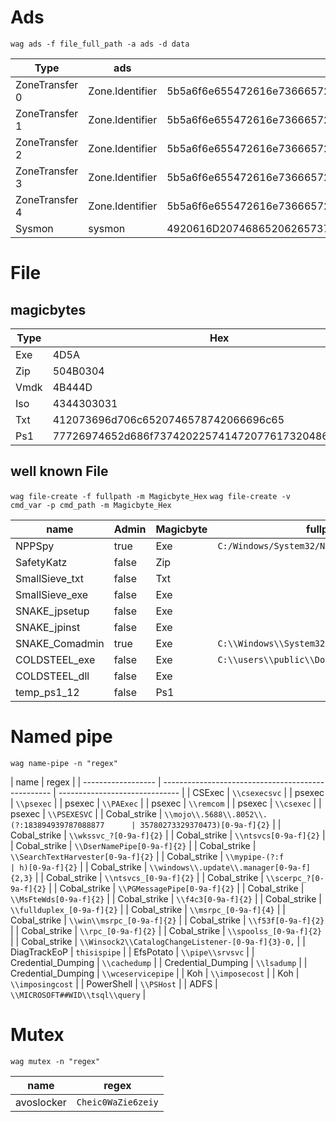 <!--
SPDX-FileCopyrightText: 2023 The WAG development team

SPDX-License-Identifier: GPL-3.0-or-later
-->

# Ads

`wag ads -f file_full_path -a ads -d data`

| Type           | ads             | data                                                                                                                                     |
| -------------- | --------------- | ---------------------------------------------------------------------------------------------------------------------------------------- |
| ZoneTransfer 0 | Zone.Identifier | 5b5a6f6e655472616e736665725d0d0a5a6f6e6549643d300d0a526566657272657255726c3d633a5c77696e646f77735c7761672e7a69700d0a                     |
| ZoneTransfer 1 | Zone.Identifier | 5b5a6f6e655472616e736665725d0d0a5a6f6e6549643d310d0a526566657272657255726c3d2f2f7376725f41442f7761672e7a69700d0a                         |
| ZoneTransfer 2 | Zone.Identifier | 5b5a6f6e655472616e736665725d0d0a5a6f6e6549643d320d0a526566657272657255726c3d687474703a2f2f6d79736974652e6f72672f7761672e7a69700d0a       |
| ZoneTransfer 3 | Zone.Identifier | 5b5a6f6e655472616e736665725d0d0a5a6f6e6549643d330d0a526566657272657255726c3d68747470733a2f2f736f6d65736974652e636f6d2f7761672e7a69700d0a |
| ZoneTransfer 4 | Zone.Identifier | 5b5a6f6e655472616e736665725d0d0a5a6f6e6549643d340d0a526566657272657255726c3d687474703a2f2f6d616c776172652e6261642f7761672e7a69700d0a     |
| Sysmon         | sysmon          | 4920616D20746865206265737420746F20686964652066726F6D207379736D6F6E"                                                                      |

# File

## magicbytes

| Type | Hex                                                  |
| ---- | ---------------------------------------------------- |
| Exe  | 4D5A                                                 |
| Zip  | 504B0304                                             |
| Vmdk | 4B444D                                               |
| Iso  | 4344303031                                           |
| Txt  | 412073696d706c6520746578742066696c65                 |
| Ps1  | 77726974652d686f73742022574147207761732048657265220a |

## well known File

`wag file-create -f fullpath -m Magicbyte_Hex`
`wag file-create -v cmd_var -p cmd_path -m Magicbyte_Hex`

| name           | Admin | Magicbyte | fullpath                                     | cmd_var      | cmd_path                               |
| -------------- | ----- | --------- | -------------------------------------------- | ------------ | -------------------------------------- |
| NPPSpy         | true  | Exe       | `C:/Windows/System32/NPPSpy\.dll`            |              |                                        |
| SafetyKatz     | false | Zip       |                                              | SystemRoot   | `Temp\\debug\.bin`                     |
| SmallSieve_txt | false | Txt       |                                              | LocalAppData | `MicrosoftWindowsOutlookDataPlus\.txt` |
| SmallSieve_exe | false | Exe       |                                              | AppData      | `OutlookMicrosift\\index\.exe`         |
| SNAKE_jpsetup  | false | Exe       |                                              | TEMP         | `jpsetup\.exe`                         |
| SNAKE_jpinst   | false | Exe       |                                              | TEMP         | `jpinst\\.exe`                         |
| SNAKE_Comadmin | true  | Exe       | `C:\\Windows\\System32\\Com\\Comadmin\.dat`  |              |                                        |
| COLDSTEEL_exe  | false | Exe       | `C:\\users\\public\\Documents\\dllhost\.exe` |              |                                        |
| COLDSTEEL_dll  | false | Exe       |                                              | APPDATA      | `newdev\.dll`                          |
| temp_ps1_12    | false | Ps1       |                                              | SystemRoot   | `temp\[0-9a-f]{12}\.ps1`               |

# Named pipe

`wag name-pipe -n "regex"`

| name               | regex                                              |
| ------------------ | -------------------------------------------------- | ------------------------------ |
| CSExec             | `\\csexecsvc`                                      |
| psexec             | `\\psexec`                                         |
| psexec             | `\\PAExec`                                         |
| psexec             | `\\remcom`                                         |
| psexec             | `\\csexec`                                         |
| psexec             | `\\PSEXESVC`                                       |
| Cobal_strike       | `\\mojo\\.5688\\.8052\\.(?:183894939787088877      | 35780273329370473)[0-9a-f]{2}` |
| Cobal_strike       | `\\wkssvc_?[0-9a-f]{2}`                            |
| Cobal_strike       | `\\ntsvcs[0-9a-f]{2}`                              |
| Cobal_strike       | `\\DserNamePipe[0-9a-f]{2}`                        |
| Cobal_strike       | `\\SearchTextHarvester[0-9a-f]{2}`                 |
| Cobal_strike       | `\\mypipe-(?:f                                     | h)[0-9a-f]{2}`                 |
| Cobal_strike       | `\\windows\\.update\\.manager[0-9a-f]{2,3}`        |
| Cobal_strike       | `\\ntsvcs_[0-9a-f]{2}`                             |
| Cobal_strike       | `\\scerpc_?[0-9a-f]{2}`                            |
| Cobal_strike       | `\\PGMessagePipe[0-9a-f]{2}`                       |
| Cobal_strike       | `\\MsFteWds[0-9a-f]{2}`                            |
| Cobal_strike       | `\\f4c3[0-9a-f]{2}`                                |
| Cobal_strike       | `\\fullduplex_[0-9a-f]{2}`                         |
| Cobal_strike       | `\\msrpc_[0-9a-f]{4}`                              |
| Cobal_strike       | `\\win\\msrpc_[0-9a-f]{2}`                         |
| Cobal_strike       | `\\f53f[0-9a-f]{2}`                                |
| Cobal_strike       | `\\rpc_[0-9a-f]{2}`                                |
| Cobal_strike       | `\\spoolss_[0-9a-f]{2}`                            |
| Cobal_strike       | `\\Winsock2\\CatalogChangeListener-[0-9a-f]{3}-0,` |
| DiagTrackEoP       | `thisispipe`                                       |
| EfsPotato          | `\\pipe\\srvsvc`                                   |
| Credential_Dumping | `\\cachedump`                                      |
| Credential_Dumping | `\\lsadump`                                        |
| Credential_Dumping | `\\wceservicepipe`                                 |
| Koh                | `\\imposecost`                                     |
| Koh                | `\\imposingcost`                                   |
| PowerShell         | `\\PSHost`                                         |
| ADFS               | `\\MICROSOFT##WID\\tsql\\query`                    |

# Mutex

`wag mutex -n "regex"`

| name       | regex              |
| ---------- | ------------------ |
| avoslocker | `Cheic0WaZie6zeiy` |
